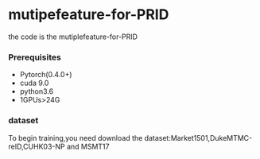 # mutipefeature-for-PRID
the code is the mutiplefeature-for-PRID

### Prerequisites
* Pytorch(0.4.0+)
* cuda 9.0
* python3.6
* 1GPUs>24G
### dataset
To begin training,you need download the dataset:Market1501,DukeMTMC-reID,CUHK03-NP and MSMT17
